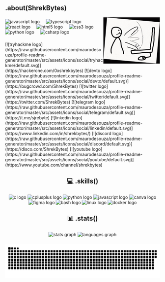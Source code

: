 <h2 align="left">.about(ShrekBytes)</h2>

<img align="right" height="150" src="images/gif/typing.gif"  />

###

<div align="left">
  <img src="https://cdn.jsdelivr.net/gh/devicons/devicon/icons/javascript/javascript-original.svg" height="30" alt="javascript logo"  />
  <img width="12" />
  <img src="https://cdn.jsdelivr.net/gh/devicons/devicon/icons/typescript/typescript-original.svg" height="30" alt="typescript logo"  />
  <img width="12" />
  <img src="https://cdn.jsdelivr.net/gh/devicons/devicon/icons/react/react-original.svg" height="30" alt="react logo"  />
  <img width="12" />
  <img src="https://cdn.jsdelivr.net/gh/devicons/devicon/icons/html5/html5-original.svg" height="30" alt="html5 logo"  />
  <img width="12" />
  <img src="https://cdn.jsdelivr.net/gh/devicons/devicon/icons/css3/css3-original.svg" height="30" alt="css3 logo"  />
  <img width="12" />
  <img src="https://cdn.jsdelivr.net/gh/devicons/devicon/icons/python/python-original.svg" height="30" alt="python logo"  />
  <img width="12" />
  <img src="https://cdn.jsdelivr.net/gh/devicons/devicon/icons/csharp/csharp-original.svg" height="30" alt="csharp logo"  />
</div>

###

<div align="left">
  [![tryhackme logo](https://raw.githubusercontent.com/maurodesouza/profile-readme-generator/master/src/assets/icons/social/tryhackme/default.svg)](https://hackerone.com/0xshrekbytes)
  [![devto logo](https://raw.githubusercontent.com/maurodesouza/profile-readme-generator/master/src/assets/icons/social/devto/default.svg)](https://bugcrowd.com/ShrekBytes)
  [![twitter logo](https://raw.githubusercontent.com/maurodesouza/profile-readme-generator/master/src/assets/icons/social/twitter/default.svg)](https://twitter.com/ShrekBytes)
  [![telegram logo](https://raw.githubusercontent.com/maurodesouza/profile-readme-generator/master/src/assets/icons/social/telegram/default.svg)](https://t.me/sjrebyte)
  [![linkedin logo](https://raw.githubusercontent.com/maurodesouza/profile-readme-generator/master/src/assets/icons/social/linkedin/default.svg)](https://www.linkedin.com/in/shrekbytes/)
  [![discord logo](https://raw.githubusercontent.com/maurodesouza/profile-readme-generator/master/src/assets/icons/social/discord/default.svg)](https://disco.com/ShrekBytes)
  [![youtube logo](https://raw.githubusercontent.com/maurodesouza/profile-readme-generator/master/src/assets/icons/social/youtube/default.svg)](https://www.youtube.com/channel/shrekbytes)
</div>

###

<h2 align="center">💻 .skills()</h2>

###

<div align="center">
  <img src="https://cdn.jsdelivr.net/gh/devicons/devicon/icons/c/c-original.svg" height="50" width="65" alt="c logo"  />
  <img src="https://cdn.jsdelivr.net/gh/devicons/devicon/icons/cplusplus/cplusplus-original.svg" height="50" width="65" alt="cplusplus logo"  />
  <img src="https://cdn.jsdelivr.net/gh/devicons/devicon/icons/python/python-original.svg" height="50" width="65" alt="python logo"  />
  <img src="https://cdn.jsdelivr.net/gh/devicons/devicon/icons/javascript/javascript-original.svg" height="50" width="65" alt="javascript logo"  />
  <img src="https://cdn.jsdelivr.net/gh/devicons/devicon/icons/canva/canva-original.svg" height="50" width="65" alt="canva logo"  />
  <img src="https://cdn.jsdelivr.net/gh/devicons/devicon/icons/figma/figma-original.svg" height="50" width="65" alt="figma logo"  />
  <img src="https://cdn.jsdelivr.net/gh/devicons/devicon/icons/bash/bash-original.svg" height="50" width="65" alt="bash logo"  />
  <img src="https://cdn.jsdelivr.net/gh/devicons/devicon/icons/linux/linux-original.svg" height="50" width="65" alt="linux logo"  />
  <img src="https://cdn.jsdelivr.net/gh/devicons/devicon/icons/docker/docker-original.svg" height="50" width="65" alt="docker logo"  />
</div>

###

<h2 align="center">📊 .stats()</h2>

###

<div align="center">
  <img src="https://github-readme-stats.vercel.app/api?username=ShrekBytes&hide_title=false&hide_rank=false&show_icons=true&include_all_commits=true&count_private=true&disable_animations=false&theme=react&locale=en&hide_border=true&order=1" height="150" alt="stats graph"  />

<!--
<img src="https://streak-stats.demolab.com?user=ShrekBytes&locale=en&mode=daily&theme=react&hide_border=true&border_radius=5&order=3" height="150" alt="streak graph"  />
-->

  <img src="https://github-readme-stats.vercel.app/api/top-langs?username=ShrekBytes&locale=en&hide_title=false&layout=compact&card_width=320&langs_count=9&theme=react&hide_border=true&order=2" height="150" alt="languages graph"  />
</div>

###

![Snake animation](https://raw.githubusercontent.com/ShrekBytes/ShrekBytes/output/github-contribution-grid-snake-dark.svg)

<!--
<details>
  <summary><h2 align="center">🎁 Support</h2></summary>
  
  ---
  
  <p align="center">Thank you for your support!</p>

  | Coin (Network) | Address                                   |
  | -------------- | ----------------------------------------- |
  | ![Bitcoin Logo](images/icons/btc.png)       | bc1qsayxc4zk269p7javts93s3dytae28qzgrav63y |
  | ![Binance Coin Logo](images/icons/bnb.png)  | 0xDD016B921Cb19Df0231252F87d76cf76fC6193cd |
  | ![Ethereum Logo](images/icons/ether.png)    | 0xDD016B921Cb19Df0231252F87d76cf76fC6193cd |
  | ![Tether Logo](images/icons/usdt.png)       | TRQQYTPxb541rHRondrvjMKjKGUbQFth1g         |
</details>
-->

